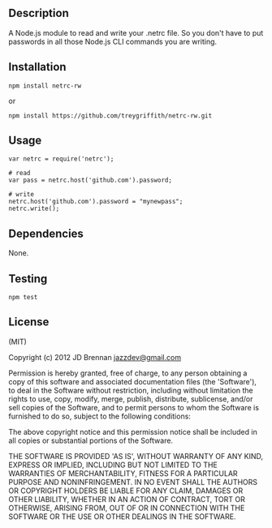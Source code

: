 Description
-----------

A Node.js module to read and write your .netrc file.  So
you don't have to put passwords in all those Node.js
CLI commands you are writing.

Installation
------------

    npm install netrc-rw

or

    npm install https://github.com/treygriffith/netrc-rw.git

Usage
-----

    var netrc = require('netrc');
    
    # read
    var pass = netrc.host('github.com').password;

    # write
    netrc.host('github.com').password = "mynewpass";
    netrc.write();

Dependencies
------------

None.


Testing
-------
    
    npm test

License
-------
(MIT)

Copyright (c) 2012 JD Brennan jazzdev@gmail.com

Permission is hereby granted, free of charge, to any person obtaining
a copy of this software and associated documentation files (the
'Software'), to deal in the Software without restriction, including
without limitation the rights to use, copy, modify, merge, publish,
distribute, sublicense, and/or sell copies of the Software, and to
permit persons to whom the Software is furnished to do so, subject to
the following conditions:

The above copyright notice and this permission notice shall be
included in all copies or substantial portions of the Software.

THE SOFTWARE IS PROVIDED 'AS IS', WITHOUT WARRANTY OF ANY KIND,
EXPRESS OR IMPLIED, INCLUDING BUT NOT LIMITED TO THE WARRANTIES OF
MERCHANTABILITY, FITNESS FOR A PARTICULAR PURPOSE AND NONINFRINGEMENT.
IN NO EVENT SHALL THE AUTHORS OR COPYRIGHT HOLDERS BE LIABLE FOR ANY
CLAIM, DAMAGES OR OTHER LIABILITY, WHETHER IN AN ACTION OF CONTRACT,
TORT OR OTHERWISE, ARISING FROM, OUT OF OR IN CONNECTION WITH THE
SOFTWARE OR THE USE OR OTHER DEALINGS IN THE SOFTWARE.
